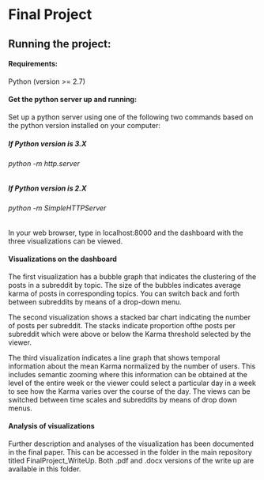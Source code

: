 # Final Project

<h2> Running the project: </h2>

<h4> Requirements:</h4>

Python (version >= 2.7)

<h4> Get the python server up and running:</h4>
Set up a python server using one of the following two commands based on the python version installed on your computer:
<h5> If Python version is 3.X </h5>
<h6> python -m http.server </h6>

<h5> If Python version is 2.X </h5>
<h6> python -m SimpleHTTPServer </h6>

In your web browser, type in localhost:8000 and the dashboard with the three visualizations can be viewed. 

<h4> Visualizations on the dashboard </h4>
The first visualization has a bubble graph that indicates the clustering of the posts in a subreddit by topic. The size of the bubbles indicates average karma of posts in corresponding topics. You can switch back and forth between subreddits by means of a drop-down menu.


The second visualization shows a stacked bar chart indicating the number of posts per subreddit. The stacks indicate proportion ofthe posts per subreddit which were above or below the Karma threshold selected by the viewer.


The third visualization indicates a line graph that shows temporal information about the mean Karma normalized by the number of users. This includes semantic zooming where this information can be obtained at the level of the entire week or the viewer could select a particular day in a week to see how the Karma varies over the course of the day. The views can be switched between time scales and subreddits by means of drop down menus.

<h4> Analysis of  visualizations </h4>

Further description and analyses of the visualization has been documented in the final paper. This can be accessed in the folder in the main repository titled FinalProject_WriteUp. Both .pdf and .docx versions of the write up are available in this folder. 

